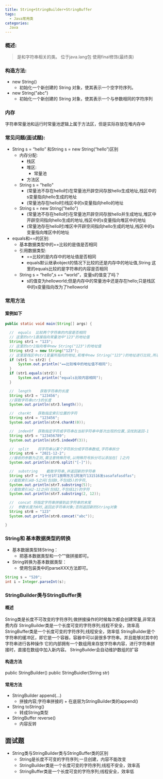 ```yaml
---
title: String+StringBuilder+StringBuffer
tags:
  - Java常用类
categories:
  Java
---
```


### 概述:
> 是和字符串相关的类。  位于java.lang包 
> 使用final修饰(最终类)

### 构造方法:
* new String() 
  *  初始化一个新创建的 String 对象，使其表示一个空字符序列。
* new String("abc") 
  *  初始化一个新创建的 String 对象，使其表示一个与参数相同的字符序列

### 内存
字符串常量池和运行时常量池逻辑上属于方法区，但是实际存放在堆内存中

### 常见问题(面试题):
* String s = “hello” 和String s = new String(“hello”)区别
  * 内存分配:
      * 栈区
      * 堆区:
        * 常量池
      * 方法区
  * String s = "hello"
    * (常量池不存在hello时)在常量池开辟空间存放hello生成地址,栈区中的s变量指向hello生成的地址
    * (常量池存在hello时)栈区中的s变量指向hello的地址
  * String s = new String("hello")
    * (常量池不存在hello时)在常量池开辟空间存放hello并生成地址,堆区中开辟空间指向hello生成的地址,栈区中的s变量指向堆区中的地址
    * (常量池存在hello时)堆区中开辟空间指向hello生成的地址,栈区中的s变量指向堆区中的地址
* equals和==的区别:
  * 基本数据类型中的==比较的是值是否相同
  * 引用数据类型:
    * ==比较的是内存中的地址值是否相同
    * equals默认继承object的情况下比较的还是内存中的地址值,String 这里的equals比较的是字符串的内容是否相同
  * String s = “hello”,s += “world”，变量s的值变了吗？
    * s的值变为helloworld;但是内存中的常量池中还是存在hello;只是栈区中的s变量指向改为了helloworld

### 常用方法

#### 案例如下
``` Java
public static void main(String[] args) {

  //  equals  比较两个字符串的内容是否相同
  // 这里的str1直接指向常量池中"123"的地址值
  String str1 = "123";
  // 这里的str2指向堆中new String("123")的地址值
  String str2 = new String("123");
  // 这里是栈区中str1变量所指向的地址,和堆中new String("123")的地址进行比较,所以不相同
  if (str1 != str2) {
      System.out.println("==比较堆中的地址值不相同");
  }
  if (str1.equals(str2)) {
      System.out.println("equals比较内容相同");
  }

  //  length    获取字符串的长度
  String str3 = "123456";
  //获取字符串str3的长度
  System.out.println(str3.length());

  //  charAt   获取指定索引位置的字符
  String str4 = "123456";
  System.out.println(str4.charAt(0));

  //  indexOf  获取指定字符或字符串在当前字符串中首次出现的位置,没找到返回-1
  String str5 = "123456789";
  System.out.println(str5.indexOf(3));

  //  split    将字符串以某个字符拆分成字符串数组,字符串拆分
  String str6 = "2021-12-2";
  //接收的参数为正则,需注意特殊符号,以特殊符号拆分可以添加在[ ]之内
  System.out.println(str6.split("[-]"));

  //  substring    截取字符串,并返回新的字符串
  String str7 = "1十分1吖1放啊东方1阿发吖131516发sasafafasdfas";
  //截取索引从0-5之间(包括0,不包括5)的字符,
  System.out.println(str7.substring(5));
  //截取索引从2-12之间(包括2,不包括12)的字符
  System.out.println(str7.substring(2, 12));

  //  concat 将指定字符串拼接到此字符串的末尾
  //  参数长度为0时,返回此字符串对象;否则返回新的String对象
  String str8 = "123"
  System.out.println(str8.concat("abc"));

}
```
### String和 基本数据类型的转换
- 基本数据类型转String：
  - 把基本数据类型和一个””做拼接即可。
- String转换为基本数据类型：
  - 使用包装类中的parseXXX方法即可。

``` Java
String s = "520";
int i = Integer.parseInt(s);
```

### StringBuilder类与StringBuffer类
#### 概述
  String类是长度不可改变的字符序列;做拼接操作的时候每次都会创建常量,非常消费内存
  StringBuilder类是一个长度可变的字符序列;线程不安全，效率高
  StringBuffer类是一个长度可变的字符序列;线程安全，效率低
  StringBuilder是个字符串的缓冲区，即它是一个容器，容器中可以装很多字符串。并且能够对其中的字符串进行各种操作
  它的内部拥有一个数组用来存放字符串内容，进行字符串拼接时，直接在数组中加入新内容。  StringBuilder会自动维护数组的扩容
#### 构造方法
  public StringBuilder()
  public StringBuidler(String str)

#### 常用方法
- StringBuilder append(...)
  - 拼接内容;字符串拼接的 + 在底层为StringBuilder类的append()
- String toString()
  - 转成String类型
- StringBuffer reverse() 
  - 内容反转


## 面试题
- String类与StringBuilder类与StringBuffer类的区别
  - String是长度不可变的字符序列;一旦创建，内容不能改变
  - StringBuilder类是一个长度可变的字符序列;线程不安全，效率高
  - StringBuffer类是一个长度可变的字符序列;线程安全，效率低


